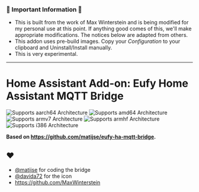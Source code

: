 ### 🚨 Important Information 🚨
* This is built from the work of Max Winterstein and is being modified for my personal use at this point. If anything good comes of this, we'll make appropriate modifications. The notices below are adapted from others.
* This addon uses pre-build images.
  Copy your *Configuration* to your clipboard and Uninstall/Install manually. 
* This is very experimental.
---

# Home Assistant Add-on: Eufy Home Assistant MQTT Bridge

![Supports aarch64 Architecture][aarch64-shield]
![Supports amd64 Architecture][amd64-shield]
![Supports armv7 Architecture][armv7-shield]
![Supports armhf Architecture][armhf-shield]
![Supports i386 Architecture][i386-shield]

**Based on https://github.com/matijse/eufy-ha-mqtt-bridge.**


## ♥
- [@matijse](https://github.com/matijse/) for coding the bridge
- [@davida72](https://github.com/matijse/eufy-ha-mqtt-bridge/issues/1#issuecomment-753333591]) for the icon
- https://github.com/MaxWinterstein

[aarch64-shield]: https://img.shields.io/badge/aarch64-yes-green.svg
[amd64-shield]: https://img.shields.io/badge/amd64-yes-green.svg
[armhf-shield]: https://img.shields.io/badge/armhf-yes-green.svg
[armv7-shield]: https://img.shields.io/badge/armv7-yes-green.svg
[i386-shield]: https://img.shields.io/badge/i386-yes-green.svg
